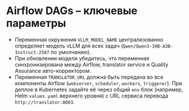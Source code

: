 # Airflow DAGs – ключевые параметры

- Переменная окружения `VLLM_MODEL_NAME` централизованно определяет модель vLLM для всех задач (`Qwen/Qwen3-30B-A3B-Instruct-2507` по умолчанию).
- При обновлении модели убедитесь, что переменная синхронизирована между Airflow, translator service и Quality Assurance авто-корректором.
- Переменная `TRANSLATOR_URL` должна быть передана во все компоненты Airflow (`webserver`, `scheduler`, `workers`, `triggerer`). При деплое в Kubernetes задайте её через общий `env` блок (например, Helm `values.yaml` верхнего уровня) с URL сервиса перевода `http://translator:8003`.
